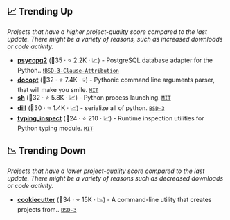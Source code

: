 ## 📈 Trending Up

_Projects that have a higher project-quality score compared to the last update. There might be a variety of reasons, such as increased downloads or code activity._

- <b><a href="https://github.com/psycopg/psycopg2">psycopg2</a></b> (🥇35 ·  ⭐ 2.2K · 📈) - PostgreSQL database adapter for the Python.. <code><a href="https://tldrlegal.com/search?q=BSD-3-Clause-Attribution">❗️BSD-3-Clause-Attribution</a></code>
- <b><a href="https://github.com/docopt/docopt">docopt</a></b> (🥈32 ·  ⭐ 7.4K · 💀) - Pythonic command line arguments parser, that will make you smile. <code><a href="http://bit.ly/34MBwT8">MIT</a></code>
- <b><a href="https://github.com/amoffat/sh">sh</a></b> (🥉32 ·  ⭐ 5.8K · 📈) - Python process launching. <code><a href="http://bit.ly/34MBwT8">MIT</a></code>
- <b><a href="https://github.com/uqfoundation/dill">dill</a></b> (🥈30 ·  ⭐ 1.4K · 📈) - serialize all of python. <code><a href="http://bit.ly/3aKzpTv">BSD-3</a></code>
- <b><a href="https://github.com/ilevkivskyi/typing_inspect">typing_inspect</a></b> (🥈24 ·  ⭐ 210 · 📈) - Runtime inspection utilities for Python typing module. <code><a href="http://bit.ly/34MBwT8">MIT</a></code>

## 📉 Trending Down

_Projects that have a lower project-quality score compared to the last update. There might be a variety of reasons such as decreased downloads or code activity._

- <b><a href="https://github.com/cookiecutter/cookiecutter">cookiecutter</a></b> (🥇34 ·  ⭐ 15K · 📉) - A command-line utility that creates projects from.. <code><a href="http://bit.ly/3aKzpTv">BSD-3</a></code>

